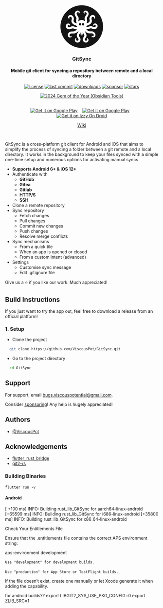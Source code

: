 <div align="center">
  <br/>
  <img src="assets/app_icon.png" style="width: 140px; height: 140px; border-radius: 50%; object-fit: cover;" />

  <h3>GitSync</h3>
  <h4>Mobile git client for syncing a repository between remote and a local directory</h4>
  
  <p align="center">
    <a href="#"><img src="https://img.shields.io/github/license/ViscousPot/GitSync?v=1" alt="license"></a>
    <a href="#"><img src="https://img.shields.io/github/last-commit/ViscousPot/GitSync?v=1" alt="last commit"></a>
    <a href="#"><img src="https://img.shields.io/github/downloads/ViscousPot/GitSync/total" alt="downloads"></a>
    <a href="https://github.com/sponsors/ViscousPot"><img src="https://img.shields.io/static/v1?label=Sponsor&message=%E2%9D%A4&logo=GitHub&color=%23fe8e86" alt="sponsor"></a>
    <a href="#"><img src="https://img.shields.io/github/stars/ViscousPot/GitSync?v=1" alt="stars"></a>
  </p>
    <a href="#"><img alt="2024 Gem of the Year (Obsidian Tools)" src="https://img.shields.io/badge/2024%20Gem%20of%20the%20Year%20(Obsidian%20Tools)-grey?style=for-the-badge&logo=obsidian&logoColor=pink"></a>

  <br />
  <br />

  <p align="center">
  <a href="https://play.google.com/store/apps/details?id=com.viscouspot.gitsync" target="_blank"><img src="https://upload.wikimedia.org/wikipedia/commons/7/78/Google_Play_Store_badge_EN.svg" alt="Get it on Google Play" style="height: 48px" ></a>  
  &nbsp;&nbsp;
  <a href="#" target="_blank"><img src="https://upload.wikimedia.org/wikipedia/commons/9/91/Download_on_the_App_Store_RGB_blk.svg" alt="Get it on Google Play" style="height: 48px" ></a>
  &nbsp;&nbsp;
  <a href="https://apt.izzysoft.de/fdroid/index/apk/com.viscouspot.gitsync" target="_blank"><img src="https://gitlab.com/IzzyOnDroid/repo/-/raw/master/assets/IzzyOnDroidButtonGreyBorder_nofont.png" alt="Get it on Izzy On Droid" style="height: 48px" ></a>
  </p>

  <p align="center">
    <a href="https://gitsync.viscouspotenti.al/wiki">Wiki</a>
  </p>
  <br />

</div>

GitSync is a cross-platform git client for Android and iOS that aims to simplify the process of syncing a folder between a git remote and a local directory. It works in the background to keep your files synced with a simple one-time setup and numerous options for activating manual syncs

- **Supports Android 6+ & iOS 12+**
- Authenticate with
  - **GitHub**
  - **Gitea**
  - **Gitlab**
  - **HTTP/S**
  - **SSH**
- Clone a remote repository
- Sync repository
  - Fetch changes
  - Pull changes
  - Commit new changes
  - Push changes
  - Resolve merge conflicts
- Sync mechanisms
  - From a quick tile
  - When an app is opened or closed
  - From a custom intent (advanced)
- Settings
  - Customise sync message
  - Edit .gitignore file

Give us a ⭐ if you like our work. Much appreciated!

## Build Instructions

If you just want to try the app out, feel free to download a release from an official platform!

### 1. Setup

- Clone the project

```bash
  git clone https://github.com/ViscousPot/GitSync.git
```

- Go to the project directory

```bash
  cd GitSync
```

<!-- - Open the project in Android Studio
- Sync the gradle project

### 2. Secrets
- Rename `Secrets.kt.template` to `Secrets.kt`
- Visit `https://github.com/settings/developers`
- Select `OAuth Apps`
- Select `New OAuth App`
  - Application Name: GitSync
  - Homepage URL: `https://github.com/ViscousPot/GitSync`
  - Authorization callback URL: `gitsync://auth`
  - Enable Device Flow: `leave unchecked`
- Fill `Secrets.kt` with the new OAuth App ID and SECRET

### 3. Build & Run
- Build from within Android Studio -->

## Support

For support, email bugs.viscouspotential@gmail.com.

Consider [sponsoring](https://github.com/sponsors/ViscousPot)! Any help is hugely appreciated!

## Authors

- [@ViscousPot](https://github.com/ViscousPot)

## Acknowledgements

- [flutter_rust_bridge](https://github.com/fzyzcjy/flutter_rust_bridge)
- [git2-rs](https://github.com/rust-lang/git2-rs)

<!-- Find unstringed strings regex:
`^(?!.*\b(?:Logger\.log|Logger\.logError|Logger\.gmLog|import|static|invokeMethod|initLogger|GitManagerRs\.init|pragma)\b).*['"](?![^'"]*\$)(.{2,})['"]`

include
ui/
-->

### Building Binaries

`flutter run -v`

#### Android

[ +100 ms] INFO: Building rust_lib_GitSync for aarch64-linux-android
[+65599 ms] INFO: Building rust_lib_GitSync for i686-linux-android
[+35800 ms] INFO: Building rust_lib_GitSync for x86_64-linux-android

Check Your Entitlements File

Ensure that the .entitlements file contains the correct APS environment string:

<key>aps-environment</key>
<string>development</string>

    Use "development" for development builds.

    Use "production" for App Store or TestFlight builds.

If the file doesn’t exist, create one manually or let Xcode generate it when adding the capability.

for android builds??
export LIBGIT2_SYS_USE_PKG_CONFIG=0
export ZLIB_SRC=1
